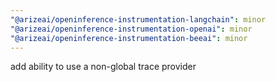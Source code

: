 ```yaml
---
"@arizeai/openinference-instrumentation-langchain": minor
"@arizeai/openinference-instrumentation-openai": minor
"@arizeai/openinference-instrumentation-beeai": minor
---
```


add ability to use a non-global trace provider
